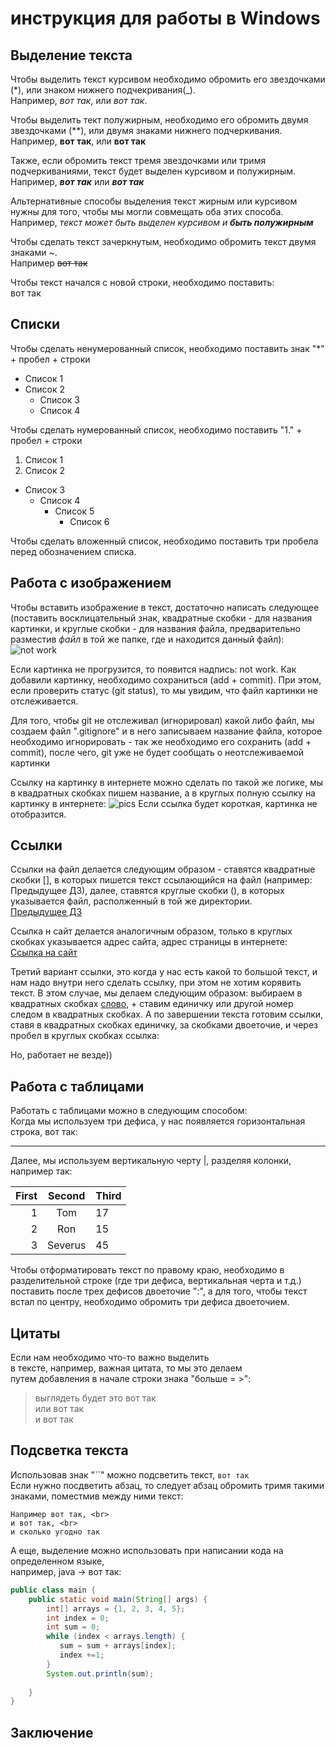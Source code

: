 # инструкция для работы в Windows

## Выделение текста

Чтобы выделить текст курсивом необходимо обромить его звездочками (*), или знаком нижнего подчекривания(_). <br>
Например, *вот так*, или _вот так_.

Чтобы выделить тект полужирным, необходимо его обромить двумя звездочками (**), или двумя знаками нижнего подчеркивания. <br>
Например, **вот так**, или __вот так__ 

Также, если обромить текст тремя звездочками или тримя подчеркиваниями, текст будет выделен курсивом и полужирным.<br> 
Например, ***вот так*** или ___вот так___

Альтернативные способы выделения текст жирным или курсивом нужны для того, чтобы мы могли совмещать оба этих способа.<br> 
Например, _текст может быть выделен курсивом и **быть полужирным**_

Чтобы сделать текст зачеркнутым, необходимо обромить текст двумя знаками ~.<br> Например ~~вот так~~

Чтобы текст начался с новой строки, необходимо поставить: <br> вот так 

## Списки

Чтобы сделать ненумерованный список, необходимо поставить знак "*" + пробел + строки
* Список 1
* Список 2
   * Список 3
   * Список 4

Чтобы сделать нумерованный список, необходимо поставить "1." + пробел + строки
1. Список 1
2. Список 2
- Список 3
  - Список 4
     * Список 5
        * Список 6

Чтобы сделать вложенный список, необходимо поставить три пробела перед обозначением списка.

## Работа с изображением

Чтобы вставить изображение в текст, достаточно написать следующее
(поставить восклицательный знак, квадратные скобки - для названия картинки, и круглые скобки - для названия файла, предварительно разместив *файл* в той же папке, где и находится данный файл):
![not work](Ship.jpg)

Если картинка не прогрузится, то появится надпись: not work.
Как добавили картинку, необходимо сохраниться (add + commit). При этом, если проверить статус (git status), то мы увидим, что файл картинки не отслеживается. 

Для того, чтобы git не отслеживал (игнорировал) какой либо файл, мы создаем файл
".gitignore" и в него записываем название файла, которое необходимо игнорировать - так же необходимо его сохранить (add + commit), после чего, git уже не будет сообщать о неотслеживаемой картинки

Ссылку на картинку в интернете можно сделать по такой же логике, мы в квадратных скобках пишем название, а в круглых полную ссылку на картинку в интернете:
![pics](https://avatarko.ru/img/kartinka/33/multfilm_lyagushka_32117.jpg)
Если ссылка будет короткая, картинка не отобразится.


## Ссылки

Ссылки на файл делается следующим образом - ставятся квадратные скобки [], в которых пишется текст ссылающийся на файл (например: Предыдущее ДЗ), далее, ставятся круглые скобки (), в которых указывается файл, располженный в той же директории.<br> 
[Предыдущее ДЗ](./readme.md)

Ссылка н сайт делается аналогичным образом, только в круглых скобках указывается адрес сайта, адрес страницы в интернете: <br>
[Ссылка на сайт](https://yandex.ru/)

Третий вариант ссылки, это когда у нас есть какой то большой текст, и нам надо внутри него сделать ссылку, при этом не хотим корявить текст. В этом случае, мы делаем следующим образом: выбираем в квадратных скобках [слово][1], + ставим единичку или другой номер следом в квадратных скобках. А по завершении текста готовим ссылки, ставя в квадратных скобках единичку, за скобками двоеточие, и через пробел в круглых скобках ссылка:

[1]: (https://mail.ru/)

Но, работает не везде))

## Работа с таблицами

Работать с таблицами можно в следующим способом:<br>
Когда мы используем три дефиса, у нас появляется горизонтальная строка, вот так:

---
Далее, мы используем вертикальную черту |, разделяя колонки, например так:

First | Second | Third
---: | :---: | ---
1 | Tom | 17
2 | Ron | 15
3 | Severus | 45    

Чтобы отформатировать текст по правому краю, необходимо в разделительной строке (где три дефиса, вертикальная черта и т.д.) поставить после трех дефисов двоеточие ":", а для того, чтобы текст встал по центру, необходимо обромить три дефиса двоеточием. 

## Цитаты

Если нам необходимо что-то важно выделить <br>
в тексте, например, важная цитата, то мы это делаем <br>
путем добавления в начале строки знака "больше = >": <br>
>выглядеть будет это вот так<br>
>или вот так<br>
>и вот так

## Подсветка текста

Использовав знак "``" можно подсветить текст, `вот так`<br>
Если нужно посдветить абзац, то следует абзац обромить тримя такими знаками, поместмив между ними текст:

```
Например вот так, <br>
и вот так, <br>
и сколько угодно так
```
А еще, выделение можно использовать при написании кода на определенном языке, <br >например, java -> вот так:

```java
public class main {
    public static void main(String[] args) {
        int[] arrays = {1, 2, 3, 4, 5};
        int index = 0;
        int sum = 0;
        while (index < arrays.length) {
           sum = sum + arrays[index];
           index +=1;
        } 
        System.out.println(sum);
    
    }
}
```

## Заключение